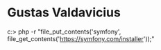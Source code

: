 # Gustas Valdavicius

c:\> php -r "file_put_contents('symfony', file_get_contents('https://symfony.com/installer'));"
